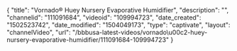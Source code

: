 {
    "title": "Vornado&reg; Huey Nursery Evaporative Humidifier",
    "description": "",
    "channelid": "111091684",
    "videoid": "109994723",
    "date_created": "1502523742",
    "date_modified": "1504049173",
    "type": "captivate",
    "layout": "channelVideo",
    "url": "\/bbbusa-latest-videos\/vornado\u00c2-huey-nursery-evaporative-humidifier\/111091684-109994723"
}